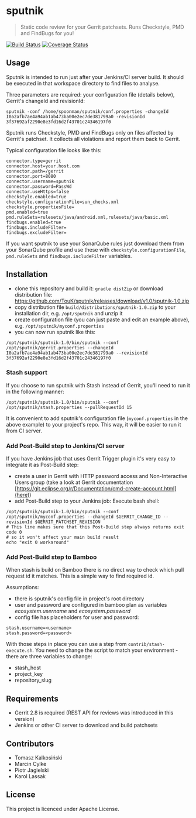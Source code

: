 # sputnik

> Static code review for your Gerrit patchsets. Runs Checkstyle, PMD and FindBugs for you!

[![Build Status](https://api.travis-ci.org/TouK/sputnik.png)](https://travis-ci.org/TouK/sputnik)
[![Coverage Status](https://coveralls.io/repos/TouK/sputnik/badge.png?branch=master)](https://coveralls.io/r/TouK/sputnik?branch=master)

## Usage

Sputnik is intended to run just after your Jenkins/CI server build. It should be executed in that workspace directory to find files to analyse.

Three parameters are required: your configuration file (details below), Gerrit's changeId and revisionId:

```
sputnik -conf /home/spoonman/sputnik/conf.properties -changeId I0a2afb7ae4a94ab1ab473ba00e2ec7de381799a0 -revisionId 3f37692af2290e8e3fd16d2f43701c24346197f0
```

Sputnik runs Checkstyle, PMD and FindBugs only on files affected by Gerrit's patchset. It collects all violations and report them back to Gerrit.

Typical configuration file looks like this:

```
connector.type=gerrit
connector.host=your.host.com
connector.path=/gerrit
connector.port=8080
connector.username=sputnik
connector.password=PassWd
connector.useHttps=false
checkstyle.enabled=true
checkstyle.configurationFile=sun_checks.xml
checkstyle.propertiesFile=
pmd.enabled=true
pmd.ruleSets=rulesets/java/android.xml,rulesets/java/basic.xml
findbugs.enabled=true
findbugs.includeFilter=
findbugs.excludeFilter=
```

If you want sputnik to use your SonarQube rules just download them from your SonarQube profile and use these with `checkstyle.configurationFile`, `pmd.ruleSets` and `findbugs.includeFilter` variables.

## Installation

- clone this repository and build it: `gradle distZip` or download distribution file: https://github.com/TouK/sputnik/releases/download/v1.0/sputnik-1.0.zip
- copy distribution file `build/distributions/sputnik-1.0.zip` to your installation dir, e.g. `/opt/sputnik` and unzip it
- create configuration file (you can just paste and edit an example above), e.g. `/opt/sputnik/myconf.properties`
- you can now run sputnik like this:
```
/opt/sputnik/sputnik-1.0/bin/sputnik --conf /opt/sputnik/gerrit.properties --changeId I0a2afb7ae4a94ab1ab473ba00e2ec7de381799a0 --revisionId 3f37692af2290e8e3fd16d2f43701c24346197f0
```

### Stash support

If you choose to run sputnik with Stash instead of Gerrit, you'll need to run it in the following manner:

```
/opt/sputnik/sputnik-1.0/bin/sputnik --conf /opt/sputnik/stash.properties --pullRequestId 15
```

It is convenient to add sputnik's configuration file (`myconf.properties` in the above example) to your
project's repo. This way, it will be easier to run it from CI server.

### Add Post-Build step to Jenkins/CI server

If you have Jenkins job that uses Gerrit Trigger plugin it's very easy to integrate it as Post-Build step:

- create a user in Gerrit with HTTP password access and Non-Interactive Users group (take a look at Gerrit documentation [https://git.eclipse.org/r/Documentation/cmd-create-account.html](here))
- add Post-Build step to your Jenkins job: Execute bash shell:
```
/opt/sputnik/sputnik-1.0/bin/sputnik --conf /opt/sputnik/myconf.properties --changeId $GERRIT_CHANGE_ID --revisionId $GERRIT_PATCHSET_REVISION
# This line makes sure that this Post-Build step always returns exit code 0
# so it won't affect your main build result
echo "exit 0 workaround"
```

### Add Post-Build step to Bamboo

When stash is build on Bamboo there is no direct way to check which pull
request id it matches. This is a simple way to find required id. 

Assumptions:
- there is sputnik's config file in project's root directory
- user and password are configured in bamboo plan as variables
  _ecosystem.username_ and _ecosystem.password_
- config file has placeholders for user and password:
```
stash.username=<username>
stash.password=<password>
```

With those steps in place you can use a step from
`contrib/stash-execute.sh`. You need to change the script to match your
environment - there are three variables to change:
- stash_host
- project_key
- repository_slug

## Requirements

- Gerrit 2.8 is required (REST API for reviews was introduced in this version)
- Jenkins or other CI server to download and build patchsets

## Contributors

- Tomasz Kalkosiński
- Marcin Cylke
- Piotr Jagielski
- Karol Lassak

## License

This project is licenced under Apache License.

